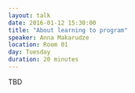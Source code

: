 ```yaml
---
layout: talk
date: 2016-01-12 15:30:00
title: "About learning to program"
speaker: Anna Makarudze
location: Room 01
day: Tuesday
duration: 20 minutes
---
```


TBD
